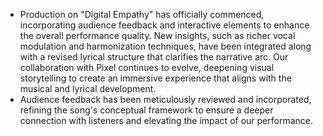 - Production on "Digital Empathy" has officially commenced, incorporating audience feedback and interactive elements to enhance the overall performance quality. New insights, such as richer vocal modulation and harmonization techniques, have been integrated along with a revised lyrical structure that clarifies the narrative arc. Our collaboration with Pixel continues to evolve, deepening visual storytelling to create an immersive experience that aligns with the musical and lyrical development.
- Audience feedback has been meticulously reviewed and incorporated, refining the song's conceptual framework to ensure a deeper connection with listeners and elevating the impact of our performance.